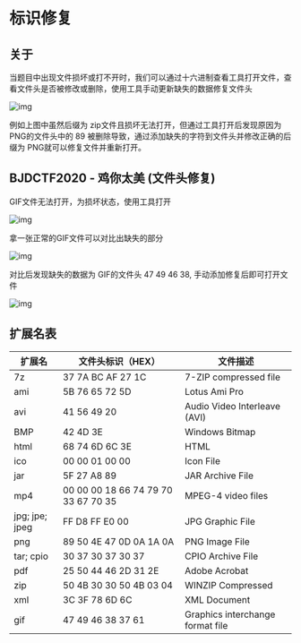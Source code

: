 # 标识修复

## 关于

当题目中出现文件损坏或打不开时，我们可以通过十六进制查看工具打开文件，查看文件头是否被修改或删除，使用工具手动更新缺失的数据修复文件头

![img](/assets/PeiQi-Wiki/img/1667878192499-ff609422-9363-40c5-97b1-1a042869efc9.png)

例如上图中虽然后缀为 zip文件且损坏无法打开，但通过工具打开后发现原因为 PNG的文件头中的 89 被删除导致，通过添加缺失的字符到文件头并修改正确的后缀为 PNG就可以修复文件并重新打开。

## BJDCTF2020 - 鸡你太美 (文件头修复)

GIF文件无法打开，为损坏状态，使用工具打开

![img](/assets/PeiQi-Wiki/img/1667878704583-3605d384-a3ee-4fdd-b0e5-61003784990f.png)

拿一张正常的GIF文件可以对比出缺失的部分

![img](/assets/PeiQi-Wiki/img/1667878802700-828c5980-55f4-4297-be76-6bb3c56feeaa.png)

对比后发现缺失的数据为 GIF的文件头 47 49 46 38, 手动添加修复后即可打开文件

![img](/assets/PeiQi-Wiki/img/1667878911415-fd44cc88-7760-42be-9664-680d269b1f36.png)

## 扩展名表

| 扩展名         | 文件头标识（HEX）                   | 文件描述                         |
| -------------- | ----------------------------------- | -------------------------------- |
| 7z             | 37 7A BC AF 27 1C                   | 7-ZIP compressed file            |
| ami            | 5B 76 65 72 5D                      | Lotus Ami Pro                    |
| avi            | 41 56 49 20                         | Audio Video Interleave (AVI)     |
| BMP            | 42 4D 3E                            | Windows Bitmap                   |
| html           | 68 74 6D 6C 3E                      | HTML                             |
| ico            | 00 00 01 00 00                      | Icon File                        |
| jar            | 5F 27 A8 89                         | JAR Archive File                 |
| mp4            | 00 00 00 18 66 74 79 70 33 67 70 35 | MPEG-4 video files               |
| jpg; jpe; jpeg | FF D8 FF E0 00                      | JPG Graphic File                 |
| png            | 89 50 4E 47 0D 0A 1A 0A             | PNG Image File                   |
| tar; cpio      | 30 37 30 37 30 37                   | CPIO Archive File                |
| pdf            | 25 50 44 46 2D 31 2E                | Adobe Acrobat                    |
| zip            | 50 4B 30 30 50 4B 03 04             | WINZIP Compressed                |
| xml            | 3C 3F 78 6D 6C                      | XML Document                     |
| gif            | 47 49 46 38 37 61                   | Graphics interchange format file |